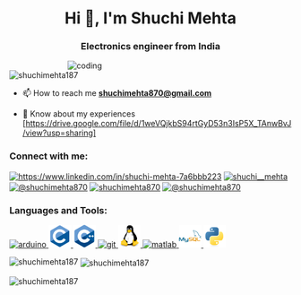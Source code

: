 <h1 align="center">Hi 👋, I'm Shuchi Mehta</h1>
<h3 align="center">Electronics engineer from India</h3>

<img align="right" alt="coding" width="400" src="https://media.tenor.com/S59bPkT0pqcAAAAC/programming.gif">

<p align="left"> <img src="https://komarev.com/ghpvc/?username=shuchimehta187&label=Profile%20views&color=0e75b6&style=flat" alt="shuchimehta187" /> </p>

- 📫 How to reach me **shuchimehta870@gmail.com**

- 📄 Know about my experiences [https://drive.google.com/file/d/1weVQjkbS94rtGyD53n3IsP5X_TAnwBvJ/view?usp=sharing]

<h3 align="left">Connect with me:</h3>
<p align="left">
<a href="https://linkedin.com/in/https://www.linkedin.com/in/shuchi-mehta-7a6bbb223" target="blank"><img align="center" src="https://raw.githubusercontent.com/rahuldkjain/github-profile-readme-generator/master/src/images/icons/Social/linked-in-alt.svg" alt="https://www.linkedin.com/in/shuchi-mehta-7a6bbb223" height="30" width="40" /></a>
<a href="https://instagram.com/shuchi__mehta" target="blank"><img align="center" src="https://raw.githubusercontent.com/rahuldkjain/github-profile-readme-generator/master/src/images/icons/Social/instagram.svg" alt="shuchi__mehta" height="30" width="40" /></a>
<a href="https://medium.com/@shuchimehta870" target="blank"><img align="center" src="https://raw.githubusercontent.com/rahuldkjain/github-profile-readme-generator/master/src/images/icons/Social/medium.svg" alt="@shuchimehta870" height="30" width="40" /></a>
<a href="https://www.codechef.com/users/shuchimehta870" target="blank"><img align="center" src="https://cdn.jsdelivr.net/npm/simple-icons@3.1.0/icons/codechef.svg" alt="shuchimehta870" height="30" width="40" /></a>
<a href="https://www.hackerrank.com/@shuchimehta870" target="blank"><img align="center" src="https://raw.githubusercontent.com/rahuldkjain/github-profile-readme-generator/master/src/images/icons/Social/hackerrank.svg" alt="@shuchimehta870" height="30" width="40" /></a>
</p>

<h3 align="left">Languages and Tools:</h3>

<p align="left"> <a href="https://www.arduino.cc/" target="_blank" rel="noreferrer"> <img src="https://cdn.worldvectorlogo.com/logos/arduino-1.svg" alt="arduino" width="40" height="40"/> </a> <a href="https://www.cprogramming.com/" target="_blank" rel="noreferrer"> <img src="https://raw.githubusercontent.com/devicons/devicon/master/icons/c/c-original.svg" alt="c" width="40" height="40"/> </a> <a href="https://www.w3schools.com/cpp/" target="_blank" rel="noreferrer"> <img src="https://raw.githubusercontent.com/devicons/devicon/master/icons/cplusplus/cplusplus-original.svg" alt="cplusplus" width="40" height="40"/> </a> <a href="https://git-scm.com/" target="_blank" rel="noreferrer"> <img src="https://www.vectorlogo.zone/logos/git-scm/git-scm-icon.svg" alt="git" width="40" height="40"/> </a> <a href="https://www.linux.org/" target="_blank" rel="noreferrer"> <img src="https://raw.githubusercontent.com/devicons/devicon/master/icons/linux/linux-original.svg" alt="linux" width="40" height="40"/> </a> <a href="https://www.mathworks.com/" target="_blank" rel="noreferrer"> <img src="https://upload.wikimedia.org/wikipedia/commons/2/21/Matlab_Logo.png" alt="matlab" width="40" height="40"/> </a> <a href="https://www.mysql.com/" target="_blank" rel="noreferrer"> <img src="https://raw.githubusercontent.com/devicons/devicon/master/icons/mysql/mysql-original-wordmark.svg" alt="mysql" width="40" height="40"/> </a> <a href="https://www.python.org" target="_blank" rel="noreferrer"> <img src="https://raw.githubusercontent.com/devicons/devicon/master/icons/python/python-original.svg" alt="python" width="40" height="40"/> </a> </p>

<p><img align="left" src="https://github-readme-stats.vercel.app/api/top-langs?username=shuchimehta187&show_icons=true&locale=en&layout=compact" alt="shuchimehta187" /></p>

<p>&nbsp;<img align="center" src="https://github-readme-stats.vercel.app/api?username=shuchimehta187&show_icons=true&locale=en" alt="shuchimehta187" /></p>

<p><img align="center" src="https://github-readme-streak-stats.herokuapp.com/?user=shuchimehta187&" alt="shuchimehta187" /></p>
